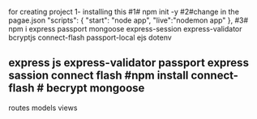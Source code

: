 for creating project
1- installing this 
#1#  npm init -y
#2#change in the pagae.json 
"scripts": {
    "start": "node app",
    "live":"nodemon app"
  },
#3# npm i express passport mongoose express-session express-validator bcryptjs connect-flash passport-local ejs dotenv

express js
express-validator
passport
express sassion
connect flash  #npm install connect-flash #
becrypt
mongoose
----------------
routes
models
views